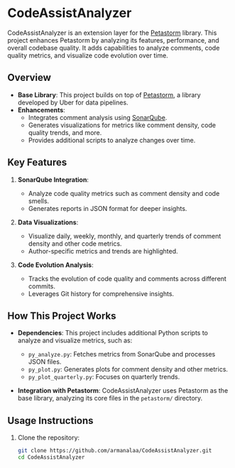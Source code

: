 # CodeAssistAnalyzer

CodeAssistAnalyzer is an extension layer for the [Petastorm](https://github.com/uber/petastorm) library. This project enhances Petastorm by analyzing its features, performance, and overall codebase quality. It adds capabilities to analyze comments, code quality metrics, and visualize code evolution over time.

## **Overview**

- **Base Library**: This project builds on top of [Petastorm](https://github.com/uber/petastorm), a library developed by Uber for data pipelines.
- **Enhancements**:
  - Integrates comment analysis using [SonarQube](https://www.sonarsource.com/).
  - Generates visualizations for metrics like comment density, code quality trends, and more.
  - Provides additional scripts to analyze changes over time.

## **Key Features**
1. **SonarQube Integration**:
   - Analyze code quality metrics such as comment density and code smells.
   - Generates reports in JSON format for deeper insights.

2. **Data Visualizations**:
   - Visualize daily, weekly, monthly, and quarterly trends of comment density and other code metrics.
   - Author-specific metrics and trends are highlighted.

3. **Code Evolution Analysis**:
   - Tracks the evolution of code quality and comments across different commits.
   - Leverages Git history for comprehensive insights.

## **How This Project Works**
- **Dependencies**:
  This project includes additional Python scripts to analyze and visualize metrics, such as:
  - `py_analyze.py`: Fetches metrics from SonarQube and processes JSON files.
  - `py_plot.py`: Generates plots for comment density and other metrics.
  - `py_plot_quarterly.py`: Focuses on quarterly trends.

- **Integration with Petastorm**:
  CodeAssistAnalyzer uses Petastorm as the base library, analyzing its core files in the `petastorm/` directory.

## **Usage Instructions**
1. Clone the repository:
   ```bash
   git clone https://github.com/armanalaa/CodeAssistAnalyzer.git
   cd CodeAssistAnalyzer
